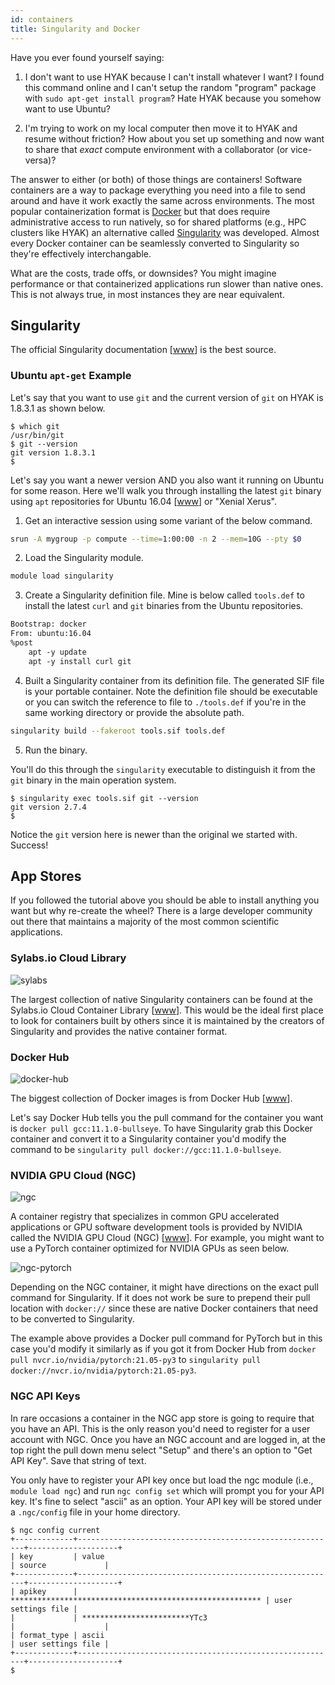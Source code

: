 ```yaml
---
id: containers
title: Singularity and Docker
---
```


[sylabs]: /img/docs/sylabs-cloud.png 'Sylabs Cloud'

[docker-hub]: /img/docs/docker-hub.png 'Docker Hub'

[ngc]: /img/docs/ngc-catalog.png 'NGC'

[ngc-pytorch]: /img/docs/ngc-pytorch.png 'NGC Pytorch'

Have you ever found yourself saying:

1. I don't want to use HYAK because I can't install whatever I want? I found this command online and I can't setup the random "program" package with `sudo apt-get install program`? Hate HYAK because you somehow want to use Ubuntu?

2. I'm trying to work on my local computer then move it to HYAK and resume without friction? How about you set up something and now want to share that *exact* compute environment with a collaborator (or vice-versa)?

The answer to either (or both) of those things are containers! Software containers are a way to package everything you need into a file to send around and have it work exactly the same across environments. The most popular containerization format is [Docker](#docker) but that does require administrative access to run natively, so for shared platforms (e.g., HPC clusters like HYAK) an alternative called [Singularity](#singularity) was developed. Almost every Docker container can be seamlessly converted to Singularity so they're effectively interchangable.

What are the costs, trade offs, or downsides? You might imagine performance or that containerized applications run slower than native ones. This is not always true, in most instances they are near equivalent.

## Singularity

The official Singularity documentation [[www](https://sylabs.io/guides/3.7/user-guide/)] is the best source.

### Ubuntu `apt-get` Example

Let's say that you want to use `git` and the current version of `git` on HYAK is 1.8.3.1 as shown below.

```shell-session terminal=true
$ which git 
/usr/bin/git
$ git --version
git version 1.8.3.1
$ 
```

Let's say you want a newer version AND you also want it running on Ubuntu for some reason. Here we'll walk you through installing the latest `git` binary using `apt` repositories for Ubuntu 16.04 [[www](https://releases.ubuntu.com/16.04/)] or "Xenial Xerus".

1. Get an interactive session using some variant of the below command.

```bash
srun -A mygroup -p compute --time=1:00:00 -n 2 --mem=10G --pty $0
```

2. Load the Singularity module.

```bash
module load singularity
```

3. Create a Singularity definition file. Mine is below called `tools.def` to install the latest `curl` and `git` binaries from the Ubuntu repositories.

```dockerfile
Bootstrap: docker
From: ubuntu:16.04
%post
    apt -y update
    apt -y install curl git

```

4. Built a Singularity container from its definition file. The generated SIF file is your portable container. Note the definition file should be executable or you can switch the reference to file to `./tools.def` if you're in the same working directory or provide the absolute path.

```bash
singularity build --fakeroot tools.sif tools.def
```

5. Run the binary.

You'll do this through the `singularity` executable to distinguish it from the `git` binary in the main operation system.

```shell-session terminal=true
$ singularity exec tools.sif git --version            
git version 2.7.4
$ 
```

Notice the `git` version here is newer than the original we started with. Success!

## App Stores

If you followed the tutorial above you should be able to install anything you want but why re-create the wheel? There is a large developer community out there that maintains a majority of the most common scientific applications.

### Sylabs.io Cloud Library

![sylabs]

The largest collection of native Singularity containers can be found at the Sylabs.io Cloud Container Library [[www](https://cloud.sylabs.io/library)]. This would be the ideal first place to look for containers built by others since it is maintained by the creators of Singularity and provides the native container format.

### Docker Hub

![docker-hub]

The biggest collection of Docker images is from Docker Hub [[www](https://hub.docker.com)].

Let's say Docker Hub tells you the pull command for the container you want is `docker pull gcc:11.1.0-bullseye`. To have Singularity grab this Docker container and convert it to a Singularity container you'd modify the command to be `singularity pull docker://gcc:11.1.0-bullseye`.

### NVIDIA GPU Cloud (NGC)

![ngc]

A container registry that specializes in common GPU accelerated applications or GPU software development tools is provided by NVIDIA called the NVIDIA GPU Cloud (NGC) [[www](https://ngc.nvidia.com/catalog/containers)]. For example, you might want to use a PyTorch container optimized for NVIDIA GPUs as seen below.

![ngc-pytorch]

Depending on the NGC container, it might have directions on the exact pull command for Singularity. If it does not work be sure to prepend their pull location with `docker://` since these are native Docker containers that need to be converted to Singularity.

The example above provides a Docker pull command for PyTorch but in this case you'd modify it similarly as if you got it from Docker Hub from `docker pull nvcr.io/nvidia/pytorch:21.05-py3` to `singularity pull docker://nvcr.io/nvidia/pytorch:21.05-py3`.

### NGC API Keys

In rare occasions a container in the NGC app store is going to require that you have an API. This is the only reason you'd need to register for a user account with NGC. Once you have an NGC account and are logged in, at the top right the pull down menu select "Setup" and there's an option to "Get API Key". Save that string of text.

You only have to register your API key once but load the ngc module (i.e., `module load ngc`) and run `ngc config set` which will prompt you for your API key. It's fine to select "ascii" as an option. Your API key will be stored under a `.ngc/config` file in your home directory.

```shell-session terminal=true
$ ngc config current
+-------------+----------------------------------------------------------+--------------------+
| key         | value                                                    | source             |
+-------------+----------------------------------------------------------+--------------------+
| apikey      | ******************************************************** | user settings file |
|             | ************************YTc3                             |                    |
| format_type | ascii                                                    | user settings file |
+-------------+----------------------------------------------------------+--------------------+
$
```